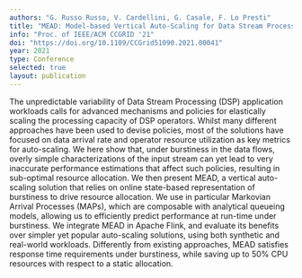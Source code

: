 ```yaml
---
authors: "G. Russo Russo, V. Cardellini, G. Casale, F. Lo Presti"
title: "MEAD: Model-based Vertical Auto-Scaling for Data Stream Processing"
info: "Proc. of IEEE/ACM CCGRID '21"
doi: "https://doi.org/10.1109/CCGrid51090.2021.00041"
year: 2021
type: Conference
selected: true
layout: publication
---
```


The unpredictable variability of Data Stream Processing (DSP) application workloads calls for advanced mechanisms and policies for elastically scaling the processing capacity
of DSP operators. Whilst many different approaches have been
used to devise policies, most of the solutions have focused on data
arrival rate and operator resource utilization as key metrics for
auto-scaling. We here show that, under burstiness in the data
flows, overly simple characterizations of the input stream can
yet lead to very inaccurate performance estimations that affect
such policies, resulting in sub-optimal resource allocation.
We then present MEAD, a vertical auto-scaling solution
that relies on online state-based representation of burstiness
to drive resource allocation. We use in particular Markovian
Arrival Processes (MAPs), which are composable with analytical
queueing models, allowing us to efficiently predict performance
at run-time under burstiness. We integrate MEAD in Apache
Flink, and evaluate its benefits over simpler yet popular auto-scaling solutions, using both synthetic and real-world workloads.
Differently from existing approaches, MEAD satisfies response
time requirements under burstiness, while saving up to 50% CPU
resources with respect to a static allocation.



